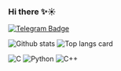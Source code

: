 ### Hi there ✨☀ 

[![Telegram Badge](https://img.shields.io/badge/-Telegram-0088cc?style=flat-square&logo=Telegram&logoColor=white)](https://t.me/k_ira_18)

![Github stats](https://github-readme-stats.vercel.app/api?username=kpirap18&theme=gotham&show_icons=true&count_private=true)
![Top langs card](https://github-readme-stats.vercel.app/api/top-langs/?username=kpirap18&layout=compact)

![C](https://img.shields.io/badge/c-%23000000.svg?&style=for-the-badge&logo=rust&logoColor=white)
![Python](https://img.shields.io/badge/python%20-%2300599C.svg?&style=for-the-badge&logo=c%2B%2B&ogoColor=white)
![C++](https://img.shields.io/badge/c++%20-%2300599C.svg?&style=for-the-badge&logo=c%2B%2B&ogoColor=blue)



<!--
**kpirap18/kpirap18** is a ✨ _special_ ✨ repository because its `README.md` (this file) appears on your GitHub profile.

Here are some ideas to get you started:

- 🔭 I’m currently working on ...
- 🌱 I’m currently learning ...
- 👯 I’m looking to collaborate on ...
- 🤔 I’m looking for help with ...
- 💬 Ask me about ...
- 📫 How to reach me: ...
- 😄 Pronouns: ...
- ⚡ Fun fact: ...
-->
